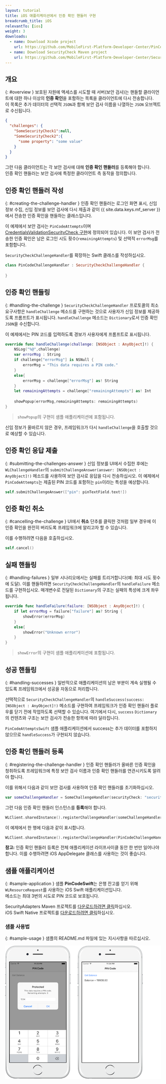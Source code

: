 ```yaml
---
layout: tutorial
title: iOS 애플리케이션에서 인증 확인 핸들러 구현
breadcrumb_title: iOS
relevantTo: [ios]
weight: 3
downloads:
  - name: Download Xcode project
    url: https://github.com/MobileFirst-Platform-Developer-Center/PinCodeSwift/tree/release80
  - name: Download SecurityCheck Maven project
    url: https://github.com/MobileFirst-Platform-Developer-Center/SecurityCheckAdapters/tree/release80
---
```

<!-- NLS_CHARSET=UTF-8 -->
## 개요
{: #overview }
보호된 자원에 액세스를 시도할 때 서버(보안 검사)는 핸들할 클라이언트에 대한 하나 이상의 **인증 확인**을 포함하는 목록을 클라이언트에 다시 전송합니다.  
이 목록은 추가 데이터의 선택적 `JSON`과 함께 보안 검사 이름을 나열하는 `JSON` 오브젝트로 수신됩니다.

```json
{
  "challenges": {
    "SomeSecurityCheck1":null,
    "SomeSecurityCheck2":{
      "some property": "some value"
    }
  }
}
```

그런 다음 클라이언트는 각 보안 검사에 대해 **인증 확인 핸들러**를 등록해야 합니다.  
인증 확인 핸들러는 보안 검사에 특정한 클라이언트 측 동작을 정의합니다.

## 인증 확인 핸들러 작성
{: #creating-the-challenge-handler }
인증 확인 핸들러는 로그인 화면 표시, 신임 정보 수집, 신임 정보를 보안 검사에 다시 제출과 같이 {{ site.data.keys.mf_server }}에서 전송한 인증 확인을 핸들하는 클래스입니다.

이 예제에서 보안 검사는 `PinCodeAttempts`이며 [CredentialsValidationSecurityCheck 구현](../security-check)에 정의되어 있습니다. 이 보안 검사가 전송한 인증 확인은 남은 로그인 시도 횟수(`remainingAttempts`) 및 선택적 `errorMsg`를 포함합니다.

`SecurityCheckChallengeHandler`를 확장하는 Swift 클래스를 작성하십시오.

```swift
class PinCodeChallengeHandler : SecurityCheckChallengeHandler {

}
```

## 인증 확인 핸들링
{: #handling-the-challenge }
`SecurityCheckChallengeHandler` 프로토콜의 최소 요구사항은 `handleChallenge` 메소드를 구현하는 것으로 사용자가 신임 정보를 제공하도록 프롬프트가 표시됩니다. `handleChallenge` 메소드는 `Dictionary`로서 인증 확인 `JSON`을 수신합니다.

이 예제에서는 PIN 코드를 입력하도록 경보가 사용자에게 프롬프트로 표시됩니다.

```swift
override func handleChallenge(challenge: [NSObject : AnyObject]!) {
    NSLog("%@",challenge)
    var errorMsg : String
    if challenge["errorMsg"] is NSNull {
        errorMsg = "This data requires a PIN code."
    }
    else{
        errorMsg = challenge["errorMsg"] as! String
    }
    let remainingAttempts = challenge["remainingAttempts"] as! Int

    showPopup(errorMsg,remainingAttempts: remainingAttempts)
}
```

> `showPopup`의 구현이 샘플 애플리케이션에 포함됩니다.

신임 정보가 올바르지 않은 경우, 프레임워크가 다시 `handleChallenge`을 호출할 것으로 예상할 수 있습니다.

## 인증 확인 응답 제출
{: #submitting-the-challenges-answer }
신임 정보를 UI에서 수집한 후에는 `WLChallengeHandler`의 `submitChallengeAnswer(answer: [NSObject : AnyObject]!)` 메소드를 사용하여 보안 검사로 응답을 다시 전송하십시오. 이 예제에서 `PinCodeAttempts`는 제출된 PIN 코드를 포함하는 `pin`이라는 특성을 예상합니다.

```swift
self.submitChallengeAnswer(["pin": pinTextField.text!])
```

## 인증 확인 취소
{: #cancelling-the-challenge }
UI에서 **취소** 단추를 클릭한 것처럼 일부 경우에 이 인증 확인을 완전히 버리도록 프레임워크에 알리고자 할 수 있습니다.

이를 수행하려면 다음을 호출하십시오.

```swift
self.cancel()
```

## 실패 핸들링
{: #handling-failures }
일부 시나리오에서는 실패를 트리거합니다(예: 최대 시도 횟수에 도달). 이를 핸들하려면 `SecurityCheckChallengeHandler`의 `handleFailure` 메소드를 구현하십시오.
매개변수로 전달된 `Dictionary`의 구조는 실패의 특성에 크게 좌우됩니다.

```swift
override func handleFailure(failure: [NSObject : AnyObject]!) {
    if let errorMsg = failure["failure"] as? String {
        showError(errorMsg)
    }
    else{
        showError("Unknown error")
    }
}
```

> `showError`의 구현이 샘플 애플리케이션에 포함됩니다.

## 성공 핸들링
{: #handling-successes }
일반적으로 애플리케이션의 남은 부분이 계속 실행될 수 있도록 프레임워크에서 성공을 자동으로 처리합니다.

선택적으로 `SecurityCheckChallengeHandler`의 `handleSuccess(success: [NSObject : AnyObject]!)` 메소드를 구현하여 프레임워크가 인증 확인 핸들러 플로우를 닫기 전에 작업하도록 선택할 수 있습니다. 여기에서 다시, `success` `Dictionary`의 컨텐츠와 구조는 보안 검사가 전송한 항목에 따라 달라집니다.

`PinCodeAttemptsSwift` 샘플 애플리케이션에서 success는 추가 데이터를 포함하지 않으므로 `handleSuccess`가 구현되지 않습니다.

## 인증 확인 핸들러 등록
{: #registering-the-challenge-handler }
인증 확인 핸들러가 올바른 인증 확인을 청취하도록 프레임워크에 특정 보안 검사 이름과 인증 확인 핸들러를 연관시키도록 알려야 합니다.

이를 위해서 다음과 같이 보안 검사를 사용하여 인증 확인 핸들러를 초기화하십시오.

```swift
var someChallengeHandler = SomeChallengeHandler(securityCheck: "securityCheckName")
```

그런 다음 인증 확인 핸들러 인스턴스를 **등록**해야 합니다.

```swift
WLClient.sharedInstance().registerChallengeHandler(someChallengeHandler)
```

이 예제에서 한 행에 다음과 같이 표시합니다.

```swift
WLClient.sharedInstance().registerChallengeHandler(PinCodeChallengeHandler(securityCheck: "PinCodeAttempts"))
```

**참고:** 인증 확인 핸들러 등록은 전체 애플리케이션 라이프사이클 동안 한 번만 일어나야 합니다. 이를 수행하려면 iOS AppDelegate 클래스를 사용하는 것이 좋습니다.

## 샘플 애플리케이션
{: #sample-application }
샘플 **PinCodeSwift**는 은행 잔고를 얻기 위해 `WLResourceRequest`를 사용하는 iOS Swift 애플리케이션입니다.  
메소드는 최대 3번의 시도로 PIN 코드로 보호됩니다.

SecurityAdapters Maven 프로젝트를 [다운로드하려면 클릭](https://github.com/MobileFirst-Platform-Developer-Center/SecurityCheckAdapters/tree/release80)하십시오.  
iOS Swift Native 프로젝트를 [다운로드하려면 클릭](https://github.com/MobileFirst-Platform-Developer-Center/PinCodeSwift/tree/release80)하십시오.

### 샘플 사용법
{: #sample-usage }
샘플의 README.md 파일에 있는 지시사항을 따르십시오.

![샘플 애플리케이션](sample-application.png)

